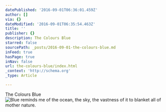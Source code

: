 ```yaml
---
datePublished: '2016-09-01T06:36:01.459Z'
author: []
via: {}
dateModified: '2016-09-01T06:35:54.463Z'
title: ''
publisher: {}
description: The Colours Blue
starred: false
sourcePath: _posts/2016-09-01-the-colours-blue.md
inFeed: true
hasPage: true
inNav: false
url: the-colours-blue/index.html
_context: 'http://schema.org'
_type: Article

---
```

The Colours Blue
![Blue reminds me of the ocean, the sky, the vastness of it to blanket all of mother nature.](https://the-grid-user-content.s3-us-west-2.amazonaws.com/a8c68dd2-13e6-4d60-ae90-f7404d580a90.jpg)
